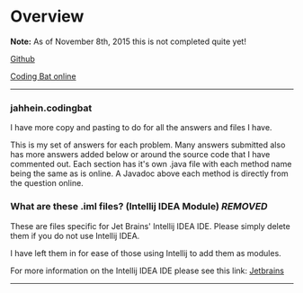 # Overview

**Note:** As of November 8th, 2015 this is not completed quite yet!

[Github]

[Coding Bat online]

---

### jahhein.codingbat

I have more copy and pasting to do for all the answers and files I have.


This is my set of answers for each problem. Many answers submitted also has more answers
added below or around the source code that I have commented out. 
Each section has it's own .java file with each method name being the same as is online. A Javadoc above each
method is directly from the question online.


### What are these .iml files? (Intellij IDEA Module) *REMOVED*

These are files specific for Jet Brains' Intellij IDEA IDE. Please simply delete them if you do not
use Intellij IDEA. 

I have left them in for ease of those using Intellij to add them as modules.

For more information on the Intellij IDEA IDE please see this link: [Jetbrains]

---

[Github]: <https://github.com/Jahhein>
[Jetbrains]: <http://www.jetbrains.com>
[Coding Bat online]: <http://www.codingbat.com>